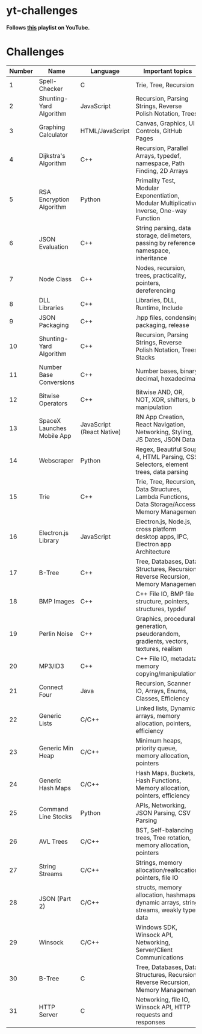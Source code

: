 # yt-challenges

#### Follows [this](https://www.youtube.com/playlist?list=PLysLvOneEETP-XQZQ6VTdMIHmxbGxX6nX) playlist on YouTube.

# Challenges

Number | Name | Language | Important topics
------ | ---- | -------- | ----------------
1 | Spell-Checker | C | Trie, Tree, Recursion
2 | Shunting-Yard Algorithm | JavaScript | Recursion, Parsing Strings, Reverse Polish Notation, Trees
3 | Graphing Calculator | HTML/JavaScript | Canvas, Graphics, UI Controls, GitHub Pages
4 | Dijkstra's Algorithm | C++ | Recursion, Parallel Arrays, typedef, namespace, Path Finding, 2D Arrays
5 | RSA Encryption Algorithm | Python | Primality Test, Modular Exponentiation, Modular Multiplicative Inverse, One-way Function
6 | JSON Evaluation | C++ | String parsing, data storage, delimeters, passing by reference, namespace, inheritance
7 | Node Class | C++ | Nodes, recursion, trees, practicality, pointers, dereferencing
8 | DLL Libraries | C++ | Libraries, DLL, Runtime, Include
9 | JSON Packaging | C++ | .hpp files, condensing, packaging, release
10 | Shunting-Yard Algorithm | C++ | Recursion, Parsing Strings, Reverse Polish Notation, Trees, Stacks
11 | Number Base Conversions | C++ | Number bases, binary, decimal, hexadecimal
12 | Bitwise Operators | C++ | Bitwise AND, OR, NOT, XOR, shifters, bit manipulation
13 | SpaceX Launches Mobile App | JavaScript (React Native) | RN App Creation, React Navigation, Networking, Styling, JS Dates, JSON Data
14 | Webscraper | Python | Regex, Beautiful Soup 4, HTML Parsing, CSS Selectors, element trees, data parsing
15 | Trie | C++ | Trie, Tree, Recursion, Data Structures, Lambda Functions, Data Storage/Access, Memory Management
16 | Electron.js Library | JavaScript | Electron.js, Node.js, cross platform desktop apps, IPC, Electron app Architecture
17 | B-Tree | C++ | Tree, Databases, Data Structures, Recursion, Reverse Recursion, Memory Management
18 | BMP Images | C++ | C++ File IO, BMP file structure, pointers, structures, typdef
19 | Perlin Noise | C++ | Graphics, procedural generation, pseudorandom, gradients, vectors, textures, realism
20 | MP3/ID3 | C++ | C++ File IO, metadata, memory copying/manipulation
21 | Connect Four | Java | Recursion, Scanner IO, Arrays, Enums, Classes, Efficiency
22 | Generic Lists | C/C++ | Linked lists, Dynamic arrays, memory allocation, pointers, efficiency
23 | Generic Min Heap | C/C++ | Minimum heaps, priority queue, memory allocation, pointers
24 | Generic Hash Maps | C/C++ | Hash Maps, Buckets, Hash Functions, Memory allocation, pointers, efficiency
25 | Command Line Stocks | Python | APIs, Networking, JSON Parsing, CSV Parsing
26 | AVL Trees | C/C++ | BST, Self-balancing trees, Tree rotation, memory allocation, pointers
27 | String Streams | C/C++ | Strings, memory allocation/reallocation, pointers, file IO
28 | JSON (Part 2) | C/C++ | structs, memory allocation, hashmaps, dynamic arrays, string streams, weakly typed data
29 | Winsock | C/C++ | Windows SDK, Winsock API, Networking, Server/Client Communications
30 | B-Tree | C | Tree, Databases, Data Structures, Recursion, Reverse Recursion, Memory Management
31 | HTTP Server | C | Networking, file IO, Winsock API, HTTP requests and responses